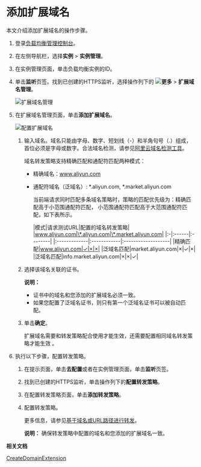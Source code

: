 # 添加扩展域名

本文介绍添加扩展域名的操作步骤。

1.  登录[负载均衡管理控制台](https://slb.console.aliyun.com/slb)。

2.  在左侧导航栏，选择**实例** \> **实例管理**。

3.  在实例管理页面，单击负载均衡实例的ID。

4.  单击**监听**页签。找到已创建的HTTPS监听，选择操作列下的 **![更多](https://static-aliyun-doc.oss-accelerate.aliyuncs.com/assets/img/zh-CN/8772129951/p136776.png)** \> **扩展域名管理**。

    ![扩展域名管理](https://static-aliyun-doc.oss-accelerate.aliyuncs.com/assets/img/zh-CN/7772129951/p136772.png)

5.  在扩展域名管理页面，单击**添加扩展域名**。

    ![配置扩展域名](https://static-aliyun-doc.oss-accelerate.aliyuncs.com/assets/img/zh-CN/7772129951/p136865.png)

    1.  输入域名。域名只能由字母、数字、短划线（-）和半角句号（.）组成，首位必须是字母或数字。合法域名检测，请参见[阿里云域名检测工具](https://zijian.aliyun.com)。

        域名转发策略支持精确匹配和通配符匹配两种模式：

        -   精确域名：www.aliyun.com
        -   通配符域名（泛域名）: \*.aliyun.com, \*.market.aliyun.com

            当前端请求同时匹配多条域名策略时，策略的匹配优先级为：精确匹配高于小范围通配符匹配， 小范围通配符匹配高于大范围通配符匹配，如下表所示。

            |模式|请求测试URL|配置的域名转发策略|
|www.aliyun.com|\*.aliyun.com|\*.market.aliyun.com|
            |:-|:------|:--------|
            |:-------------|:------------|:-------------------|
            |精确匹配|www.aliyun.com|✓|×|×|
            |泛域名匹配|market.aliyun.com|×|✓|×|
            |泛域名匹配|info.market.aliyun.com|×|×|✓|

    2.  选择该域名关联的证书。

        **说明：**

        -   证书中的域名和您添加的扩展域名必须一致。
        -   如果您配置了泛域名证书，则只有第一个泛域名证书可以被自动匹配。
    3.  单击**确定**。

        扩展域名需要和转发策略配合使用才能生效，还需要配置相同域名转发策略才能生效 。

6.  执行以下步骤，配置转发策略。

    1.  在提示页面，单击**去配置**或者在实例管理页面，单击**监听**页签。

    2.  找到已创建的HTTPS监听，单击操作列下的**配置转发策略**。

    3.  在配置转发策略页面，单击**添加转发策略**。

    4.  配置转发策略。

        更多信息，请参见[基于域名或URL路径进行转发](/intl.zh-CN/CLB教程专区/基于域名或URL路径进行转发.md)。

        **说明：** 确保转发策略中配置的域名和您添加的扩展域名一致。


**相关文档**  


[CreateDomainExtension](/intl.zh-CN/CLB开发指南/API参考/域名扩展（Beta）/CreateDomainExtension.md)

